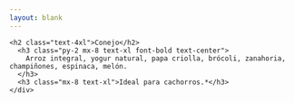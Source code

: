 ```yaml
---
layout: blank
---
```

<turbo-frame id="the_pit" >
  <div style="background-image: url('../../assets/img/circles/escarapela_conejo.jpg')"
  class="bg-cover rounded-full animate-fade-in-down">
    <div class="escarapela border-naranja-300">

    <h2 class="text-4xl">Conejo</h2>
      <h3 class="py-2 mx-8 text-xl font-bold text-center">
        Arroz integral, yogur natural, papa criolla, brócoli, zanahoria, champiñones, espinaca, melón.
      </h3>
      <h3 class="mx-8 text-xl">Ideal para cachorros.*</h3>
    </div>
  </div>
</turbo-frame>
